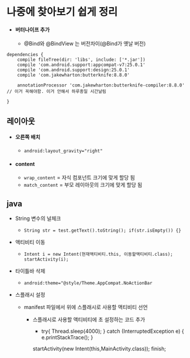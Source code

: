# 나중에 찾아보기 쉽게 정리
- #### 버터나이프 추가
  - @Bind와 @BindView 는 버전차이(@Bind가 옛날 버전)
````
dependencies {
    compile fileTree(dir: 'libs', include: ['*.jar'])
    compile 'com.android.support:appcompat-v7:25.0.1'
    compile 'com.android.support:design:25.0.1'
    compile 'com.jakewharton:butterknife:8.8.0'

    annotationProcessor 'com.jakewharton:butterknife-compiler:8.8.0' // 이거 꼭해야함. 이거 안해서 하루종일 시간날림

}

````
## 레이아웃
- #### 오른쪽 배치
  - `android:layout_gravity="right"`

- #### content
  - `wrap_content` = 자식 컴포넌트 크기에 맞게 할당 됨
  - `match_content` = 부모 레이아웃의 크기에 맞게 할당 됨



## java
 - String 변수의 널체크
   - `String str = test.getText().toString();
      if(str.isEmpty()) {}`

 - 액티비티 이동
   - `Intent i = new Intent(현재액티비티.this, 이동할액티비티.class);
      startActivity(i);`

 - 타이틀바 삭제
   - `android:theme="@style/Theme.AppCompat.NoActionBar`

 - 스플래시 설정
   - manifest 파일에서 <intent-filter> 위에 스플래시로 사용할 액티비티 선언
     - 스플래시로 사용할 액티비티에 초 설정하는 코드 추가
       - try{
         Thread.sleep(4000);
       }
       catch (InterruptedException e) {
         e.printStackTrace();
       }

       startActivity(new Intent(this,MainActivity.class));
       finish;
